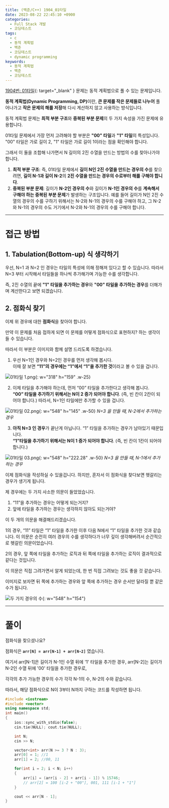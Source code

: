 ```yaml
---
title: (백준/C++) 1904_01타일
date: 2023-08-22 22:45:10 +0900
categories:
  - Full Stack 개발
  - 코딩테스트
tags:
  - c
  - 동적 계획법
  - 백준
  - 코딩테스트
  - dynamic programming
keywords:
  - 동적 계획법
  - 백준
  - 코딩테스트
---
```


[1904번: 01타일](https://www.acmicpc.net/problem/1904){: target="_blank" } 문제는 동적 계획법으로 풀 수 있는 문제입니다.

<span class="keyword">**동적 계획법(Dynamic Programming, DP)**</span>이란, <span class="font_highlight">**큰 문제를 작은 문제들로 나누어**</span> 풀어나가고 <span class="font_highlight">**작은 문제의 해를 저장**</span>해 다시 계산하지 않고 사용하는 방식입니다.

동적 계획법 문제는 **최적 부분 구조**와 **중복된 부분 문제**의 두 가지 속성을 가진 문제에 유용합니다.

01타일 문제에서 가장 먼저 고려해야 할 부분은 **"00" 타일**과 **"1" 타일**의 특성입니다. "00" 타일은 가로 길이 2, "1" 타일은 가로 길이 1이라는 점을 확인해야 합니다.

그래서 이 둘을 조합해 나가면서 N 길이의 2진 수열을 만드는 방법의 수를 찾아나가야 합니다.

1. <span class="important">**최적 부분 구조**</span>: 즉, 01타일 문제에서 **길이 N인 2진 수열을 만드는 경우의 수**를 찾으려면, **길이 N-1과 길이 N-2**의 **2진 수열을 만드는 경우의 수로부터 해를 구해야 합니다**.
2. <span class="important">**중복된 부분 문제**</span>: 길이가 **N-2인 경우의 수**와 길이가 **N-1인 경우의 수**를 **계속해서 구해야 하는 중복된 부분 문제**가 발생하는 구조입니다. 예를 들어 길이가 N인 2진 수열의 경우의 수를 구하기 위해서는 N-2와 N-1의 경우의 수를 구해야 하고, 그 N-2와 N-1의 경우의 수도 거기에서 N-2와 N-1의 경우의 수를 구해야 합니다.

---

# 접근 방법

## 1. Tabulation(Bottom-up) 식 생각하기

우선, N=1 과 N=2 인 경우는 타일의 특성에 의해 정해져 있다고 할 수 있습니다. 따라서 N=3 부터 시작해서 타일들을 하나씩 추가해가며 가능한 수를 생각합니다.

즉, 2진 수열의 끝에 **"1" 타일을 추가하는 경우**와 **"00" 타일을 추가하는 경우**를 더해가며 계산한다고 보면 되겠습니다.

## 2. 점화식 찾기

이제 위 경우에 대한 <span class="important">**점화식**</span>을 찾아야 합니다.

만약 이 문제를 처음 접하게 되면 이 문제를 어떻게 점화식으로 표현하지? 하는 생각이 들 수 있습니다.

따라서 이 부분은 이미지와 함께 설명 드리도록 하겠습니다.

1) 우선 N=1인 경우와 N=2인 경우를 먼저 생각해 봅시다. <br> 이때 잘 보면 **“11”의 경우에는 “1”에서 “1”을 추가한 것**이라고 볼 수 있을 겁니다.

![01타일 1.png](https://i.postimg.cc/mhxz39FT/01-01.png){: w="318" h="159" .w-25}


2) 이제 타일을 추가해야 하는데, 먼저 “00” 타일을 추가한다고 생각해 봅니다. <br> **“00” 타일을 추가하기 위해서는 N이 2 증가 되어야 합니다**. (즉, 빈 칸이 2칸이 되어야 합니다.)
따라서, N=1인 타일에만 추가할 수 있을 겁니다.

![01타일 02.png](https://i.postimg.cc/FFYTZQJ6/01-02.png){: w="548" h="145" .w-50}
_N=3 을 만들 때, N-2에서 추가하는 경우_

3) **아직 N=3 인 경우**가 끝난게 아닙니다. “1” 타일을 추가하는 경우가 남아있기 때문입니다. <br> **“1”타일을 추가하기 위해서는 N이 1 증가 되어야 합니다**. (즉, 빈 칸이 1칸이 되어야 합니다.)

![01타일 03.png](https://i.postimg.cc/DfRBpYrw/01-03.png){: w="548" h="222.28" .w-50}
_N=3 을 만들 때, N-1에서 추가하는 경우_

이제 점화식을 작성하실 수 있을겁니다. 하지만, 혼자서 이 점화식을 찾다보면 헷갈리는 경우가 생기게 됩니다.

제 경우에는 두 가지 사소한 의문이 들었었습니다.

1. “11”을 추가하는 경우는 어떻게 되는거지?
2. 앞에 타일을 추가하는 경우는 생각하지 않아도 되는거야?

이 두 개의 의문을 해결해드리겠습니다.

1의 경우, “11” 타일은 “1” 타일을 추가한 이후 다음 N에서 “1” 타일을 추가한 것과 같습니다. 이 의문은 순전히 여러 경우의 수를 생각하다가 너무 깊이 생각해버려서 순간적으로 헷갈린 의문이었습니다.

2의 경우, 앞 쪽에 타일을 추가하는 로직과 뒤 쪽에 타일을 추가하는 로직이 결과적으로 같다는 것입니다.

이 의문은 직접 그려가면서 알게 되었는데, 한 번 직접 그려보는 것도 좋을 것 같습니다.

이미지로 보자면 뒤 쪽에 추가하는 경우와 앞 쪽에 추가하는 경우 순서만 달라질 뿐 같은 수가 됩니다.

![두 가지 경우의 수](https://i.postimg.cc/tRD9hWWk/앞쪽에_타일을_추가하는_경우와_뒤쪽에_추가하는_경우.png){: w="548" h="154"}

---

# 풀이

점화식을 찾으셨나요?

점화식은 **`arr[N] = arr[N-1] + arr[N-2]`** 였습니다.

여기서 arr[N-1]은 길이가 N-1인 수열 뒤에 '1' 타일을 추가한 경우, arr[N-2]는 길이가 N-2인 수열 뒤에 '00' 타일을 추가한 경우로,

각각의 추가 가능한 경우의 수가 각각 N-1의 수, N-2의 수와 같습니다.

따라서, 해당 점화식으로 N이 3부터 N까지 구하는 코드를 작성하면 됩니다.

```cpp
#include <iostream>
#include <vector>
using namespace std;
int main()
{
	ios::sync_with_stdio(false);
	cin.tie(NULL); cout.tie(NULL);

	int N;
	cin >> N;

	vector<int> arr(N >= 3 ? N : 3);
	arr[0] = 1; //1
	arr[1] = 2; //00, 11

	for(int i = 2; i < N; i++)
	{
		arr[i] = (arr[i - 2] + arr[i - 1]) % 15746;
		// arr[2] = 100 [i-2 + "00"], 001, 111 [i-1 + "1"]
	}

	cout << arr[N - 1];
}
```